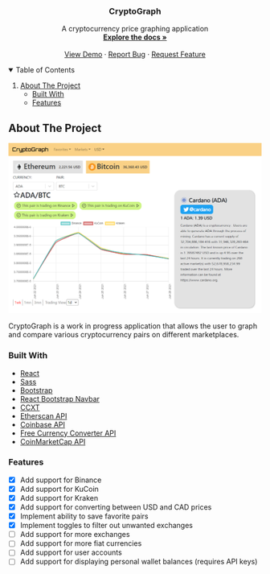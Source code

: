 <p align="center">

  <h3 align="center">CryptoGraph</h3>

  <p align="center">
    A cryptocurrency price graphing application
    <br />
    <a href="https://github.com/nikolaybutnik/CryptoGraph"><strong>Explore the docs »</strong></a>
    <br />
    <br />
    <a href="https://agile-caverns-16859.herokuapp.com/">View Demo</a>
    ·
    <a href="https://github.com/nikolaybutnik/CryptoGraph/issues">Report Bug</a>
    ·
    <a href="https://github.com/nikolaybutnik/CryptoGraph/issues">Request Feature</a>
  </p>
</p>

<details open="open">
  <summary>Table of Contents</summary>
  <ol>
    <li>
      <a href="#about-the-project">About The Project</a>
      <ul>
        <li><a href="#built-with">Built With</a></li>
        <li><a href="#features">Features</a></li>
      </ul>
    </li>
   
  </ol>
</details>

## About The Project

![CryptoGraph Image](https://github.com/nikolaybutnik/CryptoGraph/blob/master/client/public/images/cryptograph-screenshotV3.png?raw=true)

CryptoGraph is a work in progress application that allows the user to graph and compare various cryptocurrency pairs on different marketplaces.

### Built With

- [React](https://reactjs.org/)
- [Sass](https://sass-lang.com/)
- [Bootstrap](https://getbootstrap.com/)
- [React Bootstrap Navbar](https://react-bootstrap.github.io/components/navbar/)
- [CCXT](https://github.com/ccxt/ccxt)
- [Etherscan API](https://etherscan.io/apis)
- [Coinbase API](https://developers.coinbase.com/)
- [Free Currency Converter API](https://free.currencyconverterapi.com/)
- [CoinMarketCap API](https://coinmarketcap.com/api/documentation/v1/)

### Features

- [x] Add support for Binance
- [x] Add support for KuCoin
- [x] Add support for Kraken
- [x] Add support for converting between USD and CAD prices
- [x] Implement ability to save favorite pairs
- [x] Implement toggles to filter out unwanted exchanges
- [ ] Add support for more exchanges
- [ ] Add support for more fiat currencies
- [ ] Add support for user accounts
- [ ] Add support for displaying personal wallet balances (requires API keys)
